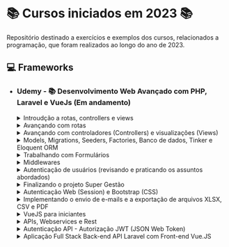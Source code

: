 # 📚 Cursos iniciados em 2023 📚

Repositório destinado a exercícios e exemplos dos cursos, relacionados a programação, que foram realizados ao longo do ano de 2023.

## **💻 Frameworks**

- ### **Udemy - 📚 Desenvolvimento Web Avançado com PHP, Laravel e VueJs (Em andamento)**

  <details>
  <summary> Introudção a rotas, controllers e views </summary>

  - [Criando o projeto](/PHP/app_super_gestao/);
  - [Super Gestão - Implementando as rotas principal, sobre nos e contato](/PHP/app_super_gestao/routes/web.php);
  - [Super Gestão - Implementando os controladores, principal, sobre-nos e contato](/PHP/app_super_gestao/routes/web.php);

  </details>

  <details>
  <summary> Avançando com rotas </summary>

  - [Enviando parâmetros](https://github.com/LuizMiguelSR/Cursos-2023/commit/0fa14cd6c1d57f378f56f28bf9fe5d34488cda6b);
  - [Parâmetros opcionais e valores padrões](https://github.com/LuizMiguelSR/Cursos-2023/commit/e2721006d05f0bf9687a775cdc4cc48eb35f2744);
  - [Tratando parâmetros de rotas com expressões regulares](https://github.com/LuizMiguelSR/Cursos-2023/commit/c3f342aeb995750d7423314bb19c43c91484ea81);
  - [Criando o Menu de Navegação](https://github.com/LuizMiguelSR/Cursos-2023/commit/5265747ab1afdbc37662b2cbe74a1f9fae298a0e);
  - [Implementando as rotas login, cliente, fornecedores e produtos](/PHP/app_super_gestao/routes/web.php);
  - [Agrupando rotas](/PHP/app_super_gestao/routes/web.php);
  - [Nomeando rotas](https://github.com/LuizMiguelSR/Cursos-2023/commit/5ee36696ae92f3ccd3203bf2e6e8f7367d4efcb9);
  - [Redirecionando rotas](/PHP/app_super_gestao/routes/web.php);
  - [Rotas de contingências](/PHP/app_super_gestao/routes/web.php);

  </details>

  <details>
  <summary> Avançando com controladores (Controllers) e visualizações (Views) </summary>

  - [Encaminhando parâmetros das rotas para o controlador](https://github.com/LuizMiguelSR/Cursos-2023/commit/d446bf4159d632ad69c066d4244b7313308a976a);
  - [Encaminhando parâmetros do controlador para visualização](https://github.com/LuizMiguelSR/Cursos-2023/commit/bdac69e269bf93eb65340b4a0a6445db21035a17);
  - [Blade: Incluindo comentários e blocos PHP puros](https://github.com/LuizMiguelSR/Estudos-Cursos_2023/commit/66b9ebc7383ad29ce2c717ae521038d1b9222ca9);
  - [Blade: @if/@else](https://github.com/LuizMiguelSR/Estudos-Cursos_2023/commit/30f4ab86a46e55f9df214455e60ac6ff6b25c43e);
  - [Blade: @unless](https://github.com/LuizMiguelSR/Estudos-Cursos_2023/commit/79a77d93522821e079732998b3b2b430f9ef92ff);
  - [Blade: @isset](https://github.com/LuizMiguelSR/Estudos-Cursos_2023/commit/23dbbfe19aaf414f838ce6fffcb05ce4e1793c17);
  - [Blade: @empty](https://github.com/LuizMiguelSR/Estudos-Cursos_2023/commit/2351b827e1b74a0b2bee9d39e1736204b0e89162);
  - [Operador Ternário](https://github.com/LuizMiguelSR/Estudos-Cursos_2023/commit/5d82b6a54061d78eb68a446f3054249f0f1d6b7d);
  - [Operador condicional de valor defult (??)](https://github.com/LuizMiguelSR/Estudos-Cursos_2023/commit/0080784405568a23ac1ff8772b120e993580b838);
  - [Blade: @switch/case](https://github.com/LuizMiguelSR/Estudos-Cursos_2023/commit/14295ed5d307534558eb144dd89ba92f846284d6);
  - [Blade: @for](https://github.com/LuizMiguelSR/Estudos-Cursos_2023/commit/91ac963165654280a1346a95a442337e5c697c10);
  - [Blade: @while](https://github.com/LuizMiguelSR/Estudos-Cursos_2023/commit/084f834facdec4cad46d354a03724db3721da52d);
  - [Blade: @foreach](https://github.com/LuizMiguelSR/Estudos-Cursos_2023/commit/fbe6e9965aca6343e1821197d9c0391c46924d9c);
  - [Blade: @forelse](https://github.com/LuizMiguelSR/Estudos-Cursos_2023/commit/f3b2681ce015b6b04ee3a19c9b80ed885c2b1744);
  - [Escapando a tag de impressão do Blade](https://github.com/LuizMiguelSR/Estudos-Cursos_2023/commit/e071e658e74ae01b4bc2c55a761aec2202ae7fd3);
  - [Blade: variável loop](https://github.com/LuizMiguelSR/Estudos-Cursos_2023/commit/a9106326e0505f48d83e9c6bb8263aa64dd85d1d);
  - [Super Gestão - Melhorando o visual](https://github.com/LuizMiguelSR/Estudos-Cursos_2023/commit/15173925067c4f6b5f944ec763d4beaeea243d51);
  - [Adicionando assets as views (helper asset)](https://github.com/LuizMiguelSR/Estudos-Cursos_2023/commit/7142d230aaf983c9ea626c8791ecff85e3adad39);
  - [Adicionando arquivos CSS externos as páginas web](https://github.com/LuizMiguelSR/Estudos-Cursos_2023/commit/d88a3fbb8f406a54d491e88e10cd60f86bf75a19);
  - [Blade: Template com @extends, @section e @yield #01](https://github.com/LuizMiguelSR/Estudos-Cursos_2023/commit/791eb2a10e12b2c71fa8ddc91a4428b95a83976e);
  - [Blade: Template com @extends, @section e @yield #02](https://github.com/LuizMiguelSR/Estudos-Cursos_2023/commit/09f89a5d8e4614d58853267b960107b048a81898);
  - [Blade: Realizando include de views @include](https://github.com/LuizMiguelSR/Estudos-Cursos_2023/commit/f0f7fec34adb0a5d7a1ab715c2efb0540dbc4583);
  - [Super Gestão - Enviando o formulário de contato](https://github.com/LuizMiguelSR/Estudos-Cursos_2023/commit/eaa9d692404d4dd7a1027b330efb71e7cba2e8f4);
  - [Enviando formulário de contato via POST](https://github.com/LuizMiguelSR/Estudos-Cursos_2023/commit/71a53937c5fca773534304c9df8441705385f030);
  - [Blade: Componentes @component](https://github.com/LuizMiguelSR/Estudos-Cursos_2023/commit/84ce204168e433576cf1e4b89af7a5dbd4a32c0a);
  - [Blade: Enviando parâmetros para componentes](https://github.com/LuizMiguelSR/Estudos-Cursos_2023/commit/3aee57ab05525b31226fa095e88481f8365f391d);
  </details>

  <details>
  <summary> Models, Migrations, Seeders, Factories, Banco de dados, Tinker e Eloquent ORM </summary>

  - [Criando o Model SiteContato](https://github.com/LuizMiguelSR/Estudos-Cursos_2023/commit/98280ac8fc4f404e96c0a0e1eae82ce4f78792bb);
  - [Implementando a migration SiteContato](https://github.com/LuizMiguelSR/Estudos-Cursos_2023/commit/eadbc6ec6d981bccbe2e5d555a18d817b2dd8e96);
  - [Migration - Criando e executando a migration fornecedores](https://github.com/LuizMiguelSR/Estudos-Cursos_2023/commit/27122f976f005b072df7054067283e464a4b9861);
  - [Migration - Adicionando campos a uma tabela](https://github.com/LuizMiguelSR/Estudos-Cursos_2023/commit/0392e53eb8a3230a393738ef5461988873caf447);
  - [Migration - Método up e down](https://github.com/LuizMiguelSR/Estudos-Cursos_2023/commit/4c95993d269c34e9f9aa3c93f5d9452ef782580a);
  - [Migration - Modificadores Nullable e Default](https://github.com/LuizMiguelSR/Estudos-Cursos_2023/commit/6cdb73fc7a439e5bea75bfad56ae080a11cd2be6);
  - [Migration - Adicionando chaves estrangeiras (Relacionamento um para um)](https://github.com/LuizMiguelSR/Estudos-Cursos_2023/commit/2a86bde623f3ce2c84f940bd4e4f3239f0c86467);
  - [Migration - Adicionando chaves estrangeiras (Relacionamento um para muitos)](https://github.com/LuizMiguelSR/Estudos-Cursos_2023/commit/0fe945cfa25f5b213ee2e8159c709290931870c8);
  - [Migration - Adicionando chaves estrangeiras (Relacionamento muitos para muitos)](https://github.com/LuizMiguelSR/Estudos-Cursos_2023/commit/60ae2084859e78f7c33ee2f9c26205c83f35b002);
  - [Migration - Modificador After](https://github.com/LuizMiguelSR/Estudos-Cursos_2023/commit/25e8a3d42b3910298b83eca1d62f5ea5ac88a7fe);
  - [Eloquent - ajustando o nome da tabela no Model para um correto ORM](https://github.com/LuizMiguelSR/Estudos-Cursos_2023/commit/9a946e7d56dd80e8a6239385bb9f0cfe2e296c0d);
  - [Eloquent - inserindo registros com create e fillable](https://github.com/LuizMiguelSR/Estudos-Cursos_2023/commit/cf53c58c6f12f3a24b7d10fff56b6fbd5b51b8fa);
  - [Eloquent - deletando registros com sofDelete](https://github.com/LuizMiguelSR/Estudos-Cursos_2023/commit/fed87585e4b62f7d143aff48e8e7ac4736337476);
  - [Seeders #01](https://github.com/LuizMiguelSR/Estudos-Cursos_2023/commit/5fa30855a12fc3c42fbaa578f666ab1a312837bf);
  - [Seeders #02](https://github.com/LuizMiguelSR/Estudos-Cursos_2023/commit/f7937ae65ccce3bacd39279a06f539e47133e81e);
  - [Factories (semeando tabelas em massa com a depedência Faker)](https://github.com/LuizMiguelSR/Estudos-Cursos_2023/commit/8646fca3e667d80f4d41b43bdcefa10d189fc7c0);
  </details>

  <details>
  <summary> Trabalhando com Formulários </summary>

  - [Entendendo o objeto Request](https://github.com/LuizMiguelSR/Estudos-Cursos_2023/commit/50966437a1403b8506d47270017cec9d93daf1a6);
  - [Gravando os dados do formulário no banco de dados](https://github.com/LuizMiguelSR/Estudos-Cursos_2023/commit/17436400f8107e072af0c5e9b735c27acaec1d44);
  - [Validação de campos obrigatórios (required)](https://github.com/LuizMiguelSR/Estudos-Cursos_2023/commit/93d121492e0746823a2d660df8a7468fd5e5a8fc);
  - [Validação de quantidade mínima e máxima de caracteres](https://github.com/LuizMiguelSR/Estudos-Cursos_2023/commit/6af3e5699db7ea6d1db7aad720851a5fe1df547b);
  - [Repopulando o formulário (Request Old Input) #01](https://github.com/LuizMiguelSR/Estudos-Cursos_2023/commit/ebed5b99c936ddf9933159df9ba779372909c18e);
  - [Repopulando o formulário (Request Old Input) #02](https://github.com/LuizMiguelSR/Estudos-Cursos_2023/commit/2e771c1633049f86bd391b54edddc3d38b6e85d3);
  - [Ajustando o formulário de contato na rota principal](https://github.com/LuizMiguelSR/Estudos-Cursos_2023/commit/1ea042a6cc917b8ffb70cf1102754cfaaaa8be97);
  - [Refactoring do projeto Super Gestão #01](https://github.com/LuizMiguelSR/Estudos-Cursos_2023/commit/32507d5d0b4a27ed957651b3a14f2610f01e52a5);
  - [Refactoring do projeto Super Gestão #02](https://github.com/LuizMiguelSR/Estudos-Cursos_2023/commit/0636da93b85095263dbcfe67de5cd71163467d64);
  - [Validação de e-mail](https://github.com/LuizMiguelSR/Estudos-Cursos_2023/commit/c5bb50d9d5e2137ce0b796571299e92d072d0ddf);
  - [Persistindo dados e redirecionando a rota](https://github.com/LuizMiguelSR/Estudos-Cursos_2023/commit/65b4868e9af23d45e6b5037f2c70803ce9e3fd74);
  - [Validação de campos únicos (unique)](https://github.com/LuizMiguelSR/Estudos-Cursos_2023/commit/8d402995ffe3a3cc413cd06bfd7118f12f535d26);
  - [Customizando a apresentação dos erros de validação #01](https://github.com/LuizMiguelSR/Estudos-Cursos_2023/commit/e8e312b549f5e24d6fb16688b24225bd8b5238f7);
  - [Customizando a apresentação dos erros de validação #02](https://github.com/LuizMiguelSR/Estudos-Cursos_2023/commit/2d2b2986e07778381909e1b68b5d88733db15995);
  - [Customizando as mensagens de erro de feedback de validação](https://github.com/LuizMiguelSR/Estudos-Cursos_2023/commit/87acbf0c4e0ca9f46298de0b97a3fc3f7c0c22f8);
  </details>

  <details>
  <summary> Middlewares </summary>

  - [Criando o meu primeiro middleware](https://github.com/LuizMiguelSR/Estudos-Cursos_2023/commit/6b2d53504998fd8aea93717616179bf022b04b03);
  - [Criando o model LogAcesso e sua migration](https://github.com/LuizMiguelSR/Estudos-Cursos_2023/commit/6a57bf8ba1d2b644d353258a56c59e0afb867c2a);
  - [Implementando middewares no método construtor dos controllers](https://github.com/LuizMiguelSR/Estudos-Cursos_2023/commit/f9a1fa443452ba84a1d784249d35ad2fa72a5e50);
  - [Implementando um middleware para todas as rotas](https://github.com/LuizMiguelSR/Estudos-Cursos_2023/commit/9ca769599b9a6db2b91d0244febb6dc58b0059d1);
  - [Apelidando Middlewares](https://github.com/LuizMiguelSR/Estudos-Cursos_2023/commit/f67c291b9001af4d6e863f3340666f7601397edb);
  - [Encadeamento de middlewares (criando um middleware de autenticação)](https://github.com/LuizMiguelSR/Estudos-Cursos_2023/commit/9b976a868a64d2b5e8c68363fa91099d729425f1);
  - [Adicionando middlewares a um grupo de rotas)](https://github.com/LuizMiguelSR/Estudos-Cursos_2023/commit/a38a7afa2954539c34ab124ae58102f011f5e55c);
  - [Passando parâmetros para o middleware)](https://github.com/LuizMiguelSR/Estudos-Cursos_2023/commit/1578a8949f86a78723cf7e8d61033e2df258d5fc);
  - [Manipulando a resposta de uma requisição via middleware)](https://github.com/LuizMiguelSR/Estudos-Cursos_2023/commit/96372f2a6d8d233c6b62c8850a33c09211e24bfb);
  </details>

  <details>
  <summary> Autenticação de usuários (revisando e praticando os assuntos abordados) </summary>

  - [Implementando o formulário de login](https://github.com/LuizMiguelSR/Estudos-Cursos_2023/commit/b73ebbb7567feb35a7fc025a95a43e699c7de4ae);
  - [Recebendo os parâmetros de usuário e senha](https://github.com/LuizMiguelSR/Estudos-Cursos_2023/commit/9b46856af078a7a21eb0ba33fd53e2fcc13c87c5);
  - [Validando a existência do usuário e senha no Banco de Dados](https://github.com/LuizMiguelSR/Estudos-Cursos_2023/commit/5596c72274bed112190763e8a502a1edf711dccf);
  - [Redirect com envio de parâmetros - Apresentando mensagem de erro de login](https://github.com/LuizMiguelSR/Estudos-Cursos_2023/commit/ddc07361c02b330b0da07dd809af108167b54658);
  - [Iniciando a superglobal Session e validando o acesso de rotas protegidas](https://github.com/LuizMiguelSR/Estudos-Cursos_2023/commit/e3c84eea6e88a053d8af5501454950d793c835db);
  - [Implementando o menu de opções da área protegida da aplicação](https://github.com/LuizMiguelSR/Estudos-Cursos_2023/commit/ee04a211d62636a06fd33e20f8d39ca6bc55a610);
  - [Adicionando a função logout](https://github.com/LuizMiguelSR/Estudos-Cursos_2023/commit/00782a4497db2b3c8f03f4a8bf059122dc7f95f1);
  </details>

  <details>
  <summary> Finalizando o projeto Super Gestão </summary>

  - [Implementando o cadastro de fornecedores #01](https://github.com/LuizMiguelSR/Estudos-Cursos_2023/commit/c7af5712a428e38b60d3608b2c7cdf15cf0a3abb);
  - [Implementando o cadastro de fornecedores #02](https://github.com/LuizMiguelSR/Estudos-Cursos_2023/commit/a5f50d8e0d81f780ae8d86e8ef790993d734f836);
  - [Implementando o cadastro de fornecedores #03](https://github.com/LuizMiguelSR/Estudos-Cursos_2023/commit/957d71f321683edf7ade7bf3f621e9cf81d750f9);
  - [Implementando o cadastro de fornecedores #04 - Atualização de registros](https://github.com/LuizMiguelSR/Estudos-Cursos_2023/commit/b5afac22ef58d3cb7b3baae8a100c1f113fa3e5f);
  - [Paginação de registros](https://github.com/LuizMiguelSR/Estudos-Cursos_2023/commit/23152d122de7cc3950488f303ca55c48844240c1);
  - [Paginação de registros - Métodos count(), total(), firstItem() e lastItem()](https://github.com/LuizMiguelSR/Estudos-Cursos_2023/commit/3cca6991c13c47bee9e25a2176c245911c154a22);
  - [Implementando o cadastro de fornecedores #05 - Remoção de registros](https://github.com/LuizMiguelSR/Estudos-Cursos_2023/commit/ecc007f1911799e25b8558183a2a06b7d2a4159e);
  - [Controladores com resources](https://github.com/LuizMiguelSR/Estudos-Cursos_2023/commit/ba0e02e90fbb6532f33d361ea287ea97881140db);
  - [Criando rotas associadas aos resources de um controlador](https://github.com/LuizMiguelSR/Estudos-Cursos_2023/commit/3340c6ff332e2128ccbcb32181d1a67dec7919ae);
  - [Implementando o cadastro de produtos (index)](https://github.com/LuizMiguelSR/Estudos-Cursos_2023/commit/aec3c3d5b4176a1f2169c136f843b44f3871c92e);
  - [Implementando o cadastro de produtos (create)](https://github.com/LuizMiguelSR/Estudos-Cursos_2023/commit/477b23a213a99f4f85a5b8f07377cdbd0bbd1983);
  - [Implementando o cadastro de produtos (store)](https://github.com/LuizMiguelSR/Estudos-Cursos_2023/commit/beb6a87381d690d1e3b52c9d6195beb75def1044);
  - [Implementando o cadastro de produtos (validando dados)](https://github.com/LuizMiguelSR/Estudos-Cursos_2023/commit/c236d48c3df189386b461fa505b38c45957067f6);
  - [Implementando o cadastro de produtos (show)](https://github.com/LuizMiguelSR/Estudos-Cursos_2023/commit/209b52407f14ee1d27f1cb02857b3818ced54a3e);
  - [Implementando o cadastro de produtos (edit)](https://github.com/LuizMiguelSR/Estudos-Cursos_2023/commit/082d41997bd65da0f4106e7708877dcc825026cc);
  - [Implementando o cadastro de produtos (update)](https://github.com/LuizMiguelSR/Estudos-Cursos_2023/commit/252332d86de1776744f9fec4f91304dd22f3db02);
  - [Implementando o cadastro de produtos (delete)](https://github.com/LuizMiguelSR/Estudos-Cursos_2023/commit/27a1d7ea5e606ace457ad5a64c440460961d7f3e);
  - [Modificando a forma de edição dos registros #01](https://github.com/LuizMiguelSR/Estudos-Cursos_2023/commit/d89e85dea00bde502e2b605dca1a3b19e6ca457a);
  - [Modificando a forma de edição dos registros #02](https://github.com/LuizMiguelSR/Estudos-Cursos_2023/commit/74a0aa694a6ea67efde7477dd1a49b0a57c08db5);
  - [Eloquent ORM 1 para 1 - Implementando detalhes do produto #01](https://github.com/LuizMiguelSR/Estudos-Cursos_2023/commit/1e36cd3a59eea716ecf5cde5f67c57e34b043757);
  - [Eloquent ORM 1 para 1 - Implementando detalhes do produto #02](https://github.com/LuizMiguelSR/Estudos-Cursos_2023/commit/307e93c167e5e44ebee2b3b24a7a08ac3d25875f);
  - [Eloquent ORM 1 para 1 - Implementando detalhes do produto #03](https://github.com/LuizMiguelSR/Estudos-Cursos_2023/commit/0bc48673504501dd2f23bb7202815ce7daed5928);
  - [Eloquent ORM 1 para 1 - Exibindo detalhes do produto](https://github.com/LuizMiguelSR/Estudos-Cursos_2023/commit/39c2c11fbf8dd8e0ec8402cfa90d504406d91a0f);
  - [Eloquent ORM 1 para 1 - Estabelecendo relacionamento 1 para 1 (hasOne)](https://github.com/LuizMiguelSR/Estudos-Cursos_2023/commit/d7519c4457fb71d3c95905992402f30ad8ec4131);
  - [Eloquent ORM 1 para 1 - Exibindo informações do produto (belongsTo)](https://github.com/LuizMiguelSR/Estudos-Cursos_2023/commit/965d6c37bcc8fb79f93d52efc56eb32a081d560f);
  - [Eloquent ORM 1 para 1 - Utilizando o hasOne e belongsTo com nomes padronizados](https://github.com/LuizMiguelSR/Estudos-Cursos_2023/commit/de22d388af02dfef8a37a55763797c6a31e99cb0);
  - [Extra - Lazy Loading vs Eager Loading #01](https://github.com/LuizMiguelSR/Estudos-Cursos_2023/commit/5be020963b2a178cd0b5dc3d08508cbbbdbbd2f4);
  - [Extra - Lazy Loading vs Eager Loading #02](https://github.com/LuizMiguelSR/Estudos-Cursos_2023/commit/30f3ae8b1441c0d5f9cbd574f716d3a733953cfc);
  - [Eloquent ORM 1 para N #01 - Criando o relacionamento entre Fornecedor e Produto](https://github.com/LuizMiguelSR/Estudos-Cursos_2023/commit/faf5543afb07aaf535570a4f8b910e5bf3b5ab51);
  - [Eloquent ORM 1 para N #02 - Exibindo mais informações do fornecedor (belongsTo)](https://github.com/LuizMiguelSR/Estudos-Cursos_2023/commit/d6ce3824a76476ee0940388f94f1cd0ac24f5b40);
  - [Extra - Extraindo mais informações do fornecedor](https://github.com/LuizMiguelSR/Estudos-Cursos_2023/commit/a9f77aa96c5eba05fa42bc7b8f0ce783283e7b67);
  - [Eloquent ORM 1 para N #03 - Estabelecendo relação 1 para N (hasMany)](https://github.com/LuizMiguelSR/Estudos-Cursos_2023/commit/ab727759ee69b3dfda6b1df4350381105ab75940);
  - [Eloquent ORM 1 para N #04 - Associando fornecedores a produtos (Store e Update)](https://github.com/LuizMiguelSR/Estudos-Cursos_2023/commit/a6d96ae19a1012344512cf234bda7766a7bbacda);
  - [Eloquent ORM N para N #01 - Implementando os requisitos para o relacionamento](https://github.com/LuizMiguelSR/Estudos-Cursos_2023/commit/59ffe6077ae02848f8ba00fee0e5d5c87ba24187);
  - [Eloquent ORM N para N #02 - Criando controladores e rotas para clientes, pedidos e pedidos produto](https://github.com/LuizMiguelSR/Estudos-Cursos_2023/commit/de63320833bdf450cda02e6f2da49538cba0e4b2);
  - [Eloquent ORM N para N #03 - Implementando a tela de listagem de clientes](https://github.com/LuizMiguelSR/Estudos-Cursos_2023/commit/d4998a0c612ee90eadd6f68581bb956ddbaa5c12);
  - [Eloquent ORM N para N #04 - Implementando a tela de cadastro de clientes](https://github.com/LuizMiguelSR/Estudos-Cursos_2023/commit/7435c659ff44722d104883af28d06d8cfbff5adc);
  - [Eloquent ORM N para N #05 - Implementando a tela de listagem de pedidos](https://github.com/LuizMiguelSR/Estudos-Cursos_2023/commit/9c86b4ae837718f83f6f511b5b2d07f43f2b657a);
  - [Eloquent ORM N para N #06 - Implementando a tela de cadastro de pedidos](https://github.com/LuizMiguelSR/Estudos-Cursos_2023/commit/d13796c5c6ef147bcdde193a432f7277bdfccdfa);
  - [Eloquent ORM N para N #07 - Implementando a tela de cadastro de produtos para um determinado pedido #01](https://github.com/LuizMiguelSR/Estudos-Cursos_2023/commit/b9e0a3c36399dace6291cb7526f84bd3de4c787c);
  - [Eloquent ORM N para N #08 - Implementando o relacionamento belongsToMany](https://github.com/LuizMiguelSR/Estudos-Cursos_2023/commit/844f14e8b18933aef4317ca5a0e883a67c0a7e96);
  - [Eloquent ORM N para N #09 - Praticando um pouco mais o belongsToMany](https://github.com/LuizMiguelSR/Estudos-Cursos_2023/commit/8ec3566ec7e9816724dad675f1d98c76e86bb44a);
  - [Relacionamento N para N #01 - Coluna pivô da tabela de relacionamento (Pivot)](https://github.com/LuizMiguelSR/Estudos-Cursos_2023/commit/748731c11739425f349957a426b801967b8ecdfa);
  - [Relacionamento N para N #02 - Inserindo registros por meio do relacionamento](https://github.com/LuizMiguelSR/Estudos-Cursos_2023/commit/6168d033289572b0cceef43c6bcdd5ae41ad3e0b);
  - [Relacionamento N para N #03 - Removendo o relacionamento](https://github.com/LuizMiguelSR/Estudos-Cursos_2023/commit/eb7bead95bcb870b8aafc0793f6137bab45e245d);
  - [Removendo o relacionamento pela PK de pedidos_produtos](https://github.com/LuizMiguelSR/Estudos-Cursos_2023/commit/d39aec196a6b7dfd38ce15b159e50a7df9c5e518);
  </details>

  <details>
  <summary> Autenticação Web (Session) e Bootstrap (CSS) </summary>

  - [Iniciando o projeto de controle de tarefas](https://github.com/LuizMiguelSR/Projeto-App-Controle-Tarefas);
  - [Instalando o pacote laravel ui](https://github.com/LuizMiguelSR/Projeto-App-Controle-Tarefas/commit/1f6ba578c35d57ab413f191b62eaba11f2036a68);
  - [Entendendo o pacote UI e iniciando a autenticação nativa do Laravel](https://github.com/LuizMiguelSR/Projeto-App-Controle-Tarefas/commit/5a1e010c5e55aa2a0afd78f508c8582416ed34e9);
  - [Registrando novos usuários e efetuando login na aplicação](https://github.com/LuizMiguelSR/Projeto-App-Controle-Tarefas/commit/b916757fb4aa5c233c05159494baa9262e31e9ff);
  - [Validando campos de confirmação (confirmed) e mudando regras de senhas](https://github.com/LuizMiguelSR/Projeto-App-Controle-Tarefas/commit/478d23912df018d59300ce23355f039ec9150508);
  - [Criando o model e o controller para Tarefa](https://github.com/LuizMiguelSR/Projeto-App-Controle-Tarefas/commit/19f54307f0a01ea4e50940a1c26151699b80442d);
  - [Implementando o middleware auth](https://github.com/LuizMiguelSR/Projeto-App-Controle-Tarefas/commit/ef2037dc7a028bd584717978e2ee4003a4d9310e);
  - [Verificando se o usuário está logado dentro dos metódos do Controller](https://github.com/LuizMiguelSR/Projeto-App-Controle-Tarefas/commit/6f51b0b3b51fe546fa744caffb30c64f78f3082c);
  </details>

  <details>
  <summary> Implementando o envio de e-mails e a exportação de arquivos XLSX, CSV e PDF </summary>
  
  - [Criando um template de e-mail com markdown mailables](https://github.com/LuizMiguelSR/Projeto-App-Controle-Tarefas/commit/dd5b5aef05e5a66b95b2c0c092bd99efd6cdcb9d);
  - [Enviando e-mails](https://github.com/LuizMiguelSR/Projeto-App-Controle-Tarefas/commit/ddae5d452223d6d01c9724db1902512b8bf01828);
  - [Publicando e customizando o template de e-mail](https://github.com/LuizMiguelSR/Projeto-App-Controle-Tarefas/commit/3d51687ad8f8cb75f2aa42ca38345986f562cf54);
  - [Configurando o envio de e-mails (Reset Password) #02](https://github.com/LuizMiguelSR/Projeto-App-Controle-Tarefas/commit/3807dbc3b46f282855949d332e6a8e3cc734d9f2);
  - [Ajustando as políticas de senha no reset](https://github.com/LuizMiguelSR/Projeto-App-Controle-Tarefas/commit/dacd9cbf5316fab200dce1c035103a4f1249b863);
  - [Verificação de e-mail (MustVerifyEmail)](https://github.com/LuizMiguelSR/Projeto-App-Controle-Tarefas/commit/d1d2d5cb7f6ecc1cf1e97cebd8c0806c964ebcae);
  - [Customizando a view de verificação de e-mail](https://github.com/LuizMiguelSR/Projeto-App-Controle-Tarefas/commit/c5551f000a8986bdd28267e3e018d7a449158c9b);
  - [Customizando a mensagem de verificação de e-mail](https://github.com/LuizMiguelSR/Projeto-App-Controle-Tarefas/commit/6b6d2895ded2cb5f2cc7c357d27b65b7e92075c8);
  - [Cadastrando novas tarefas](https://github.com/LuizMiguelSR/Projeto-App-Controle-Tarefas/commit/4e70bd350a1d141c088a3a37f0c526143f981678);
  - [Enviando um e-mail de cadastro de nova tarefa e exibindo os dados da tarefa](https://github.com/LuizMiguelSR/Projeto-App-Controle-Tarefas/commit/884e35de73183b852c8c2b97d8865cca7d76050c);
  - [Associando um usuário a uma tarefa](https://github.com/LuizMiguelSR/Projeto-App-Controle-Tarefas/commit/42cc3faee5dd01df7a37d8d940b24361dd941f6c);
  - [Listando as tarefas cadastradas](https://github.com/LuizMiguelSR/Projeto-App-Controle-Tarefas/commit/e5af014d6c01fc7a1e8f9d2f82ddbf4e7c920159);
  - [Implementando a paginação de registros de tarefas](https://github.com/LuizMiguelSR/Projeto-App-Controle-Tarefas/commit/f1f6ebed71d9f116da968411016ca6e81689d009);
  - [Modificando a rota home da aplicação (redirectTo)](https://github.com/LuizMiguelSR/Projeto-App-Controle-Tarefas/commit/f21e5d412b388f009cef56243b0774d52ffcc6a0);
  - [Atualizando registros de tarefas](https://github.com/LuizMiguelSR/Projeto-App-Controle-Tarefas/commit/1540f86e84c9a3cf548aa4065ae9f146e014eb4d);
  - [Validando se a tarefa pertence ao usuário antes de habilitar a edição](https://github.com/LuizMiguelSR/Projeto-App-Controle-Tarefas/commit/ad33b73bb18d086b90d7967b26b499dc684a8b15);
  - [Removendo registros de tarefas](https://github.com/LuizMiguelSR/Projeto-App-Controle-Tarefas/commit/c1d1ad53f4e683c611adbca7229b07137300f256);
  - [Melhorando a navegação](https://github.com/LuizMiguelSR/Projeto-App-Controle-Tarefas/commit/2f0102df1eaf583f7d32ba83603036def97620f7);
  - [Verificando na View se o usuário está ou não logado](https://github.com/LuizMiguelSR/Projeto-App-Controle-Tarefas/commit/cc0cd32b710ba6dc9be1a765602f2f44ccc93a4b);
  - [Instalando o pacote Laravel Excel](https://github.com/LuizMiguelSR/Projeto-App-Controle-Tarefas/commit/146eb41b300e39e3ac21ed6a5465af3de1650d8a);
  - [Exportando um arquivo no formato xlsx com a relação de tarefas](https://github.com/LuizMiguelSR/Projeto-App-Controle-Tarefas/commit/854bdb6601fcdf1d99686ee1f2d2418ac6c8f4f8);
  - [Refactoring do relacionamento entre Users e Tarefas](https://github.com/LuizMiguelSR/Projeto-App-Controle-Tarefas/commit/1ee1ad8bb2fa73b6541cc46841c93b9cf21737a0);
  - [Exportando um arquivo no formato CSV com a relação de tarefas](https://github.com/LuizMiguelSR/Projeto-App-Controle-Tarefas/commit/1e81eeeb36ee12b5401b04864c6725e4736aebac);
  - [Exportando um arquivo no formato PDF com a relação de tarefas](https://github.com/LuizMiguelSR/Projeto-App-Controle-Tarefas/commit/425ac250d6f245db224ac3f54e55e63e2f9949e0);
  - [Definindo títulos na exportação](https://github.com/LuizMiguelSR/Projeto-App-Controle-Tarefas/commit/3de3e28f8b9998f37ab015bd22e0b8e0140060a4);
  - [Manipulando os dados exportados linha por linha e formatando datas](https://github.com/LuizMiguelSR/Projeto-App-Controle-Tarefas/commit/b4c00f5e587328c309a98bebd99259305fd7fe91);
  - [Instalando o pacote DOMPDF](https://github.com/LuizMiguelSR/Projeto-App-Controle-Tarefas/commit/6412ad156aaf012cf975cd32a1e05466d03d2a65);
  - [Exportando um arquivo no formato PDF com o DOMPDF #01](https://github.com/LuizMiguelSR/Projeto-App-Controle-Tarefas/commit/c1b74446affbd6e138368780f8c1dfa431d7fa32);
  - [Exportando um arquivo no formato PDF com o DOMPDF #02](https://github.com/LuizMiguelSR/Projeto-App-Controle-Tarefas/commit/7c49ffa17f14631d863d1644917a77b9ec2e55a4);
  - [Adicionando suporte UTF-8, estilos CSS e quebras de páginas nas Views de PDF](https://github.com/LuizMiguelSR/Projeto-App-Controle-Tarefas/commit/c56c4501c1684791577dcf4fc91d80e6b10c84b3);
  - [Laravel DOMPDF - Download vs Stream](https://github.com/LuizMiguelSR/Projeto-App-Controle-Tarefas/commit/7ffef143e7e96ab7128c121a2469a36313372994);
  - [Laravel DOMPDF - Definindo o tipo de papel e a orientação de impressão](https://github.com/LuizMiguelSR/Projeto-App-Controle-Tarefas/commit/285c583a45d9737dcdf79574070e11afd6a39056);
  </details>

  <details>
  <summary> VueJS para iniciantes </summary>

  - [Iniciando o primeiro front-end Vue](/VueJS/Introducao/index.html);
  - [Primeiro App em Vue (Instância de Vue e o double mustache)](https://github.com/LuizMiguelSR/Estudos-Cursos_2023/commit/ccb51efb35cb3d6a2b7c253d259354404f138fbb);
  - [Explorando um pouco mais a propriedade data](https://github.com/LuizMiguelSR/Estudos-Cursos_2023/commit/d740c5c14155b0392a38eb599b20fbaa69a0a48a);
  - [Methods - Adicionando os nossos primeiros métodos a instância Vue](https://github.com/LuizMiguelSR/Estudos-Cursos_2023/commit/feb6b81c22108c1e89cf516c3a2512c507d0c346);
  - [Methods - Recuperando atributos do data](https://github.com/LuizMiguelSR/Estudos-Cursos_2023/commit/dcb3ce19557e2cb7fa7d395efd493641a583d024);
  - [Methods - O contexto léxico das arrow functions e o conflito de nomes](https://github.com/LuizMiguelSR/Estudos-Cursos_2023/commit/cc133b415e32086bd99432cacb997647dd05df4f);
  - [Diretiva V-Bind - Realizando o bind de atributos de tags HTML](https://github.com/LuizMiguelSR/Estudos-Cursos_2023/commit/349d82dc37e4202263247c670dcfab5944eb3692);
  - [Diretiva V-Bind - Sintaxe sugar e a sobreposição/encadeamento de valores](https://github.com/LuizMiguelSR/Estudos-Cursos_2023/commit/c84ae4182171a2417ccc14904212bb33bd65d88d);
  - [Utilizando expressões no data binding](https://github.com/LuizMiguelSR/Estudos-Cursos_2023/commit/ac9cf38c8189060fd2993162454bcfa9e50028a1);
  - [Diretiva V-On - Manipulando Eventos](https://github.com/LuizMiguelSR/Estudos-Cursos_2023/commit/e491cbb0b8c2adf4f0af83e9a35c705ebcbc8594);
  - [Methods - Passando parâmetros para os métodos](https://github.com/LuizMiguelSR/Estudos-Cursos_2023/commit/af96bbbede7c341b521bcb31f421d0e399dde74c);
  - [Diretiva V-On - Capturando os dados do evento ($event)](https://github.com/LuizMiguelSR/Estudos-Cursos_2023/commit/b0d5aace4aba64dc2d8fbdd40c3866f9c42c954a);
  - [Hands on - Praticando com data, methods, template string, v-bind, v-on](https://github.com/LuizMiguelSR/Estudos-Cursos_2023/commit/4e95ad5b01f464868865bc2ef25888e75d8f0c61);
  - [Diretiva V-If - Renderização condicional de elementos HTML](https://github.com/LuizMiguelSR/Estudos-Cursos_2023/commit/e79648ceba311b5c5eb68588b280124d99bcf595);
  - [Diretiva V-Show - Exibição condicional de elementos HTML](https://github.com/LuizMiguelSR/Estudos-Cursos_2023/commit/b481bd314e0ae0a7e2e390395d224292f0738343);
  - [Diretiva V-HTML - Injetando elementos HTML](https://github.com/LuizMiguelSR/Estudos-Cursos_2023/commit/38a741b2b570560c402b3c78ccc939ce0bcd44fa);
  - [Diretiva V-Text - Injetando textos](https://github.com/LuizMiguelSR/Estudos-Cursos_2023/commit/992f872b6fd495f8cdc754f5dcd0896bbdc8a0f5);
  - [Diretiva V-Once - Evitando que elementos HTML sejam renderizados novamente](https://github.com/LuizMiguelSR/Estudos-Cursos_2023/commit/78b8cf822b503dcd8354ad95670d1984e79fd036);
  - [Diretiva V-For - Implementando laços de repetição #01](https://github.com/LuizMiguelSR/Estudos-Cursos_2023/commit/cad294cb6d0017b7bbd43f2f5ff790e744fc160c);
  - [Diretiva V-For - Implementando laços de repetição #02](https://github.com/LuizMiguelSR/Estudos-Cursos_2023/commit/a28d9bf9cc1a9671ed84454fc24d871a74f146a2);
  - [Renderização de listas com o atributo Key](https://github.com/LuizMiguelSR/Estudos-Cursos_2023/commit/5fdb3d12f4317e34ed48c9cbcb94ea5e6d653d60);
  - [Diretiva V-For - Implementando laços de repetição #03](https://github.com/LuizMiguelSR/Estudos-Cursos_2023/commit/db84b82f7ae9d2ee9217b1cbbe236e5633c610b7);
  - [Diretiva V-For - Implementando laços de repetição #04](https://github.com/LuizMiguelSR/Estudos-Cursos_2023/commit/117a08918a6a8be652c01b38cf019ccfff31a980);
  - [Trabalhando com a tag Template para renderização condicional e listas](https://github.com/LuizMiguelSR/Estudos-Cursos_2023/commit/eadd5eaabaa468380e311ef7f86caea4dd1bea9f);
  - [Trabalhando com propriedades computadas (computed) #01](https://github.com/LuizMiguelSR/Estudos-Cursos_2023/commit/5ea976a55d414716ef44cf473f92015db8aa8fe5);
  - [Trabalhando com propriedades computadas (computed) #02](https://github.com/LuizMiguelSR/Estudos-Cursos_2023/commit/0c452f79642893bb832fbb4ce2bc26e03a394bb0);
  - [Diretiva V-Model - sincronizando inputs com atributos (two-way-data-binding)](https://github.com/LuizMiguelSR/Estudos-Cursos_2023/commit/6d97bbc707ed1da6067759ec64be150549c062ab);
  - [Diretiva V-Model praticando um pouco mais o two way data binding](https://github.com/LuizMiguelSR/Estudos-Cursos_2023/commit/81715d8ad0380bce80191b65dddbc2d60e3ba38d);
  - [Trabalhando com propriedades observadoras (watch)](https://github.com/LuizMiguelSR/Estudos-Cursos_2023/commit/64153a23cacfa5eabc4da36cad59561c3764e0fa);
  </details>

  <details>
  <summary> APIs, Webservices e Rest </summary>

  - [Iniciando o projeto Locadora de Carros](https://github.com/LuizMiguelSR/Projeto-Locadora-De-Carros/tree/master/app_locadora_carros);
  - [Criando os models, controllers e migrations](https://github.com/LuizMiguelSR/Projeto-Locadora-De-Carros/commit/05b48febbc12aa177a9ec50137c1364923996d71);
  - [Configurando uma conexão com banco de dados e implementando as migrations](https://github.com/LuizMiguelSR/Projeto-Locadora-De-Carros/commit/239ee6e37d1939ceea960ab3ca9e0f6ab15344e7);
  - [Entendendo o grupo de rotas Web e API e a importância do Content - Type](https://github.com/LuizMiguelSR/Projeto-Locadora-De-Carros/commit/c510b505d26e6ec98204505422ddb5f66f4296de);
  - [Rotas e a diferença entre Route::resource e Route::apiResource](https://github.com/LuizMiguelSR/Projeto-Locadora-De-Carros/commit/95b62345c588d40b0d6f012d02ef6f3d89944855);
  - [Extra (fix da aula anterior) - Atributo $namespace de RouteServiceProvider](https://github.com/LuizMiguelSR/Projeto-Locadora-De-Carros/commit/d3b4b1febeff875e59d4a34efbfab3281a7f8193);
  - [Criando registros via POST](https://github.com/LuizMiguelSR/Projeto-Locadora-De-Carros/commit/5c83d9b393a493af7e2f9f0b423272e27419b4e0);
  - [Selecionando registros via GET](https://github.com/LuizMiguelSR/Projeto-Locadora-De-Carros/commit/7e5788eb720d3e5ff530fcc96fe64d4cedd68ba0);
  - [Atualizando registros via PUT e PATCH](https://github.com/LuizMiguelSR/Projeto-Locadora-De-Carros/commit/498a380981cfac901ffa4f9ac5380ea41a85c27a);
  - [Removendo registros via DELETE](https://github.com/LuizMiguelSR/Projeto-Locadora-De-Carros/commit/138394978a1ded9b7fda740a66fbf436b64d59d7);
  - [Injetando a instância do Model no Controller e como lidar com o Type Hinting](https://github.com/LuizMiguelSR/Projeto-Locadora-De-Carros/commit/5680d6c61d117dc581f5665467306190639f4b64);
  - [Validações #01 - Controle de fluxos](https://github.com/LuizMiguelSR/Projeto-Locadora-De-Carros/commit/61dc2d3217e522d4725ae5646bcbe694a6aeeffd);
  - [Validações #02 - Status Code HTTP](https://github.com/LuizMiguelSR/Projeto-Locadora-De-Carros/commit/cf5616058d752e770dd9f32be6963bf99ed16015);
  - [Validações #03 - Validando Parâmetros e a importância do Accept](https://github.com/LuizMiguelSR/Projeto-Locadora-De-Carros/commit/8b2677d3afc2fc76f48c03c41555bc8ddca608c5);
  - [Implementando as regras de validação (Rules) no Model](https://github.com/LuizMiguelSR/Projeto-Locadora-De-Carros/commit/bf399bf9d6aada43f95f931d805734303f8bac61);
  - [Validações #04 - Regras de validação no Update - Lidando com o unique](https://github.com/LuizMiguelSR/Projeto-Locadora-De-Carros/commit/d02ab6a3a250b6924b29fae87f5ce6469ad74507);
  - [Validações #05 - Regras de validação no Update - Lidando com PUT/PATCH](https://github.com/LuizMiguelSR/Projeto-Locadora-De-Carros/commit/4b21a4fa03d8713036c068d50589b11f8fa03040);
  - [Upload de arquivos - Implementando o upload de imagens #02](https://github.com/LuizMiguelSR/Projeto-Locadora-De-Carros/commit/2092c20c81dc9c1b6d589cc3f671ac67bac468f0);
  - [Upload de arquivos - Implementando o upload de imagens #03](https://github.com/LuizMiguelSR/Projeto-Locadora-De-Carros/commit/51740f9f3e4df44e7472b005c52a7938516f045e);
  - [Upload de arquivos - Atualizando imagens](https://github.com/LuizMiguelSR/Projeto-Locadora-De-Carros/commit/1f4c3ad50f0dbc133d95d43104b69b24354c2008);
  - [Upload de arquivos - Removendo imagens](https://github.com/LuizMiguelSR/Projeto-Locadora-De-Carros/commit/1f1a1be295eb54c7a893943a93a3ef8f56c20319);
  - [API WebService  Rest para o Resource Modelo](https://github.com/LuizMiguelSR/Projeto-Locadora-De-Carros/commit/fc92f882ab8252633540c85d70e36c7d67f77e23);
  - [Testando os Endpoints de Modelo](https://github.com/LuizMiguelSR/Projeto-Locadora-De-Carros/commit/efb80600c3450ff9064061201c0bfbc89fc6a4bf);
  - [Adicionando o relacionamento entre modelos e marcas](https://github.com/LuizMiguelSR/Projeto-Locadora-De-Carros/commit/86336b23d50c65f5dcefd9061c682207d3a632b8);
  - [Refactoring do endpoint update de marca e modelo](https://github.com/LuizMiguelSR/Projeto-Locadora-De-Carros/commit/dcd075d8136406e1b3c3cf0effcbe77281db3cac);
  - [Filtros - Selecionando os atributos de retorno](https://github.com/LuizMiguelSR/Projeto-Locadora-De-Carros/commit/4bf643c4c8057e91008b8d3a487ff674544b9222);
  - [Filtros - Obtendo colunas especificas com a instrução with()](https://github.com/LuizMiguelSR/Projeto-Locadora-De-Carros/commit/350ac2f41f888a9b3ee1a27d9f140b0c486e1ac4);
  - [Filtros - Aplicando condições nas pesquisas #01](https://github.com/LuizMiguelSR/Projeto-Locadora-De-Carros/commit/fbac52a3ac3a938758d95b4f6cee506b6d75fa5b);
  - [Filtros - Aplicando condições nas pesquisas #02](https://github.com/LuizMiguelSR/Projeto-Locadora-De-Carros/commit/fdd22f95db12bb8f033dbf87503311a753ebcac9);
  - [Filtros - Aplicando os filtros ao resource Marca](https://github.com/LuizMiguelSR/Projeto-Locadora-De-Carros/commit/bbd028a6d8c13a4c749ad016a0676090e779b5ac);
  - [Repository Design Pattern - Implementando um Repository para Marca](https://web.postman.co/workspace/Estudos~4b5136ec-fc09-4339-8117-ebe7afe64543/request/24708589-858fb27d-efff-4cb5-aa9a-2a6d5a260d5b);
  - [Repository Design Pattern - Implementando um Repository para Modelo](https://github.com/LuizMiguelSR/Projeto-Locadora-De-Carros/commit/7ff6a3ce31e265252302a4ade219f66009652616);
  - [Repository Design Pattern - Implementando um Abstract Repository](https://github.com/LuizMiguelSR/Projeto-Locadora-De-Carros/commit/82e169b4676bce58ca2d971995d5f8df64a95554);
  - [API WebService Rest para o Resource Carro](https://github.com/LuizMiguelSR/Projeto-Locadora-De-Carros/commit/8b802e7bfe1da9333c19bc9fba30b75a6813b617);
  - [API WebService Rest para o Resource Cliente](https://github.com/LuizMiguelSR/Projeto-Locadora-De-Carros/commit/92bd88004f5eba02338c3bbbd2fd01c3e1998c9d);
  - [API WebService Rest para o Resource Locacao](https://github.com/LuizMiguelSR/Projeto-Locadora-De-Carros/commit/6f0c39d71cda8fb87f56060468fae9eba0c4c4c1);
  </details>

  <details>
  <summary> Autenticação API - Autorização JWT (JSON Web Token) </summary>

  - [Instalando o pacote JWT-Auth](https://github.com/LuizMiguelSR/Projeto-Locadora-De-Carros/commit/01feb7859d96a2cad76d6b1a747b6dfa6560ac88);
  - [Configurando o JWT-Auth no projeto](https://github.com/LuizMiguelSR/Projeto-Locadora-De-Carros/commit/53ccd7e2ee6d8cdd24a571c6a549ac8b357e87e8);
  - [Implementando a interface JWTSubject no model User e o Auth Guard API Driver JWT](https://github.com/LuizMiguelSR/Projeto-Locadora-De-Carros/commit/c6a605148b937fcf2daad96750b2acba80344e11);
  - [Criando as rotas de autenticação e autorização e o AuthController](https://github.com/LuizMiguelSR/Projeto-Locadora-De-Carros/commit/7e1fede6a8a17d4850e38cd647379c214939cf41);
  - [Implementando o método de login (autenticação) e o JWT (autorização)](https://github.com/LuizMiguelSR/Projeto-Locadora-De-Carros/commit/22dfad039edda0adb49d853646b164ac66f4208f);
  - [Configurando as rotas por autorização](https://github.com/LuizMiguelSR/Projeto-Locadora-De-Carros/commit/bbf0347e288f646da206fe4b6309b1aa960ac60c);
  - [Criando um grupo de rotas protegidas com um prefix de versionamento](https://github.com/LuizMiguelSR/Projeto-Locadora-De-Carros/commit/852f5eadf0bb48788a16a355ed271e61fbc26f8f);
  - [Recuperando os dados do usuário autenticado com base no JWT](https://github.com/LuizMiguelSR/Projeto-Locadora-De-Carros/commit/f1530789ca753eac97c040bc09cde174be79a5e4);
  - [Atualizando o JWT (renovando a autorização)](https://github.com/LuizMiguelSR/Projeto-Locadora-De-Carros/commit/da98a8c5c1f67223924fae5a23efa6f5e943a694);
  - [Invalidando o JWT (revogando a autorização)](https://github.com/LuizMiguelSR/Projeto-Locadora-De-Carros/commit/fb7bb9408d3a17332b532717f9bc8f50e1ca1289);
  </details>

  <details>
  <summary> Aplicação Full Stack Back-end API Laravel com Front-end Vue.JS </summary>

  - [Configurando o VueJS no Laravel](https://github.com/LuizMiguelSR/Projeto-Locadora-De-Carros/commit/caf1211f0ba40e23c3d0e430d7841e15eca2c69d);
  - [Convertendo a view login em um componente Vue](https://github.com/LuizMiguelSR/Projeto-Locadora-De-Carros/commit/9fb4ec4d722ce5c0e4b7a2e8ba91295ca59debbd);
  - [Vue Props - Encaminhando o token csrf para o componente Login](https://github.com/LuizMiguelSR/Projeto-Locadora-De-Carros/commit/b749876b479b4cd93453be14e745177c1953e4e6);
  - [Implementando a autenticação web (sessão) e API (JWT)](https://github.com/LuizMiguelSR/Projeto-Locadora-De-Carros/commit/21211105a54ae284f41168bdb34d0341c491daf4);
  - [Convertendo a view home em um componente Vue](https://github.com/LuizMiguelSR/Projeto-Locadora-De-Carros/commit/dc328f0d312d73e3bc1361a95bc0bbd7e56ad4b2);
  - [Criando o menu de navegação da aplicação](https://github.com/LuizMiguelSR/Projeto-Locadora-De-Carros/commit/e84fef67a99c687fc1adfa9fedbc94ae329b678e);
  - [Criando a rota, a view e componente marcas](https://github.com/LuizMiguelSR/Projeto-Locadora-De-Carros/commit/7a2f6445c6bda183a21e6cfed5b34342523bb2e7);
  - [Criando o card de busca de registros](https://github.com/LuizMiguelSR/Projeto-Locadora-De-Carros/commit/ff73264a53834d9368c2995706b8df7f0c355429);
  - [Criando um componente Vue para encapsular inputs](https://github.com/LuizMiguelSR/Projeto-Locadora-De-Carros/commit/c22a41f36438bc89d6a2abe6768aad193af587bc);
  - [Criando um card de listagem de registros](https://github.com/LuizMiguelSR/Projeto-Locadora-De-Carros/commit/c3e41083f72afc7e4370e6c6aa9dae319d1b57bd);
  - [Criando um componente Vue para tables](https://github.com/LuizMiguelSR/Projeto-Locadora-De-Carros/commit/cede34d2e5f16fe01e75db5e0d74d9c6ff28f572);
  - [Criando um componente Vue para cards](https://github.com/LuizMiguelSR/Projeto-Locadora-De-Carros/commit/60ef42fa5f6fa1273739fe034d8f4235d11860ae);
  - [Extra - Adicionando um breadcrump](https://github.com/LuizMiguelSR/Projeto-Locadora-De-Carros/commit/7b07c4000203655bd7bffe83ac198e7fdaf62f3f);
  </details>
